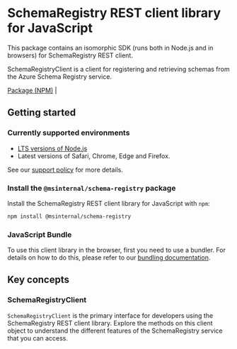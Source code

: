 # SchemaRegistry REST client library for JavaScript

This package contains an isomorphic SDK (runs both in Node.js and in browsers) for SchemaRegistry REST client.

SchemaRegistryClient is a client for registering and retrieving schemas from the Azure Schema Registry service.

[Package (NPM)](https://www.npmjs.com/package/@msinternal/schema-registry) |

## Getting started

### Currently supported environments

- [LTS versions of Node.js](https://github.com/nodejs/release#release-schedule)
- Latest versions of Safari, Chrome, Edge and Firefox.

See our [support policy](https://github.com/Azure/azure-sdk-for-js/blob/main/SUPPORT.md) for more details.


### Install the `@msinternal/schema-registry` package

Install the SchemaRegistry REST client library for JavaScript with `npm`:

```bash
npm install @msinternal/schema-registry
```



### JavaScript Bundle
To use this client library in the browser, first you need to use a bundler. For details on how to do this, please refer to our [bundling documentation](https://aka.ms/AzureSDKBundling).

## Key concepts

### SchemaRegistryClient

`SchemaRegistryClient` is the primary interface for developers using the SchemaRegistry REST client library. Explore the methods on this client object to understand the different features of the SchemaRegistry service that you can access.

